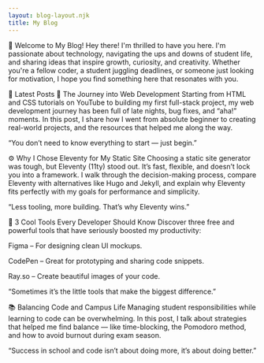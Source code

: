 ```yaml
---
layout: blog-layout.njk
title: My Blog
---
```


👋 Welcome to My Blog!
Hey there! I'm thrilled to have you here. I'm passionate about technology, navigating the ups and downs of student life, and sharing ideas that inspire growth, curiosity, and creativity. Whether you're a fellow coder, a student juggling deadlines, or someone just looking for motivation, I hope you find something here that resonates with you.

📌 Latest Posts
🚀 The Journey into Web Development
Starting from HTML and CSS tutorials on YouTube to building my first full-stack project, my web development journey has been full of late nights, bug fixes, and “aha!” moments. In this post, I share how I went from absolute beginner to creating real-world projects, and the resources that helped me along the way.

“You don’t need to know everything to start — just begin.”

⚙️ Why I Chose Eleventy for My Static Site
Choosing a static site generator was tough, but Eleventy (11ty) stood out. It’s fast, flexible, and doesn’t lock you into a framework. I walk through the decision-making process, compare Eleventy with alternatives like Hugo and Jekyll, and explain why Eleventy fits perfectly with my goals for performance and simplicity.

“Less tooling, more building. That’s why Eleventy wins.”

🧰 3 Cool Tools Every Developer Should Know
Discover three free and powerful tools that have seriously boosted my productivity:

Figma – For designing clean UI mockups.

CodePen – Great for prototyping and sharing code snippets.

Ray.so – Create beautiful images of your code.

“Sometimes it’s the little tools that make the biggest difference.”

📚 Balancing Code and Campus Life
Managing student responsibilities while learning to code can be overwhelming. In this post, I talk about strategies that helped me find balance — like time-blocking, the Pomodoro method, and how to avoid burnout during exam season.

“Success in school and code isn’t about doing more, it’s about doing better.”
